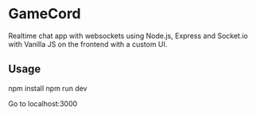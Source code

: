 # GameCord 
Realtime chat app with websockets using Node.js, Express and Socket.io with Vanilla JS on the frontend with a custom UI.

## Usage
npm install
npm run dev

Go to localhost:3000
